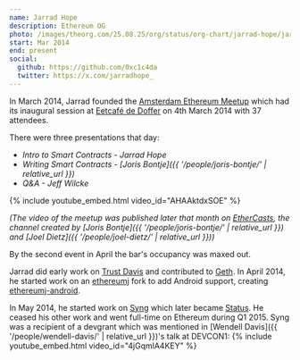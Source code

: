 ```yaml
---
name: Jarrad Hope
description: Ethereum OG
photo: /images/theorg.com/25.08.25/org/status/org-chart/jarrad-hope/jarrad-hope-headshot.jpg
start: Mar 2014
end: present
social:
  github: https://github.com/0xc1c4da
  twitter: https://x.com/jarradhope_
---
```

In March 2014, Jarrad founded the [Amsterdam Ethereum Meetup](https://www.meetup.com/Amsterdam-Ethereum-Meetup/) which had its inaugural session at [Eetcafé de Doffer](https://cafededoffer.nl) on 4th March 2014 with 37 attendees.

There were three presentations that day:

- *Intro to Smart Contracts - Jarrad Hope*
- *Writing Smart Contracts - [Joris Bontje]({{ '/people/joris-bontje/' | relative_url }})*
- *Q&A - Jeff Wilcke*

{% include youtube_embed.html video_id="AHAAktdxSOE" %}

*(The video of the meetup was published later that month on [EtherCasts](https://www.youtube.com/@EtherCasts), the channel created by [Joris Bontje]({{ '/people/joris-bontje/' | relative_url }}) and [Joel Dietz]({{ '/people/joel-dietz/' | relative_url }}))*

By the second event in April the bar's occupancy was maxed out.

Jarrad did early work on [Trust Davis](https://github.com/EtherCasts/trustdavis) and contributed to [Geth](https://github.com/ethereum/go-ethereum). In April 2014, he started work on an [ethereumj](https://github.com/ethereum/ethereumj) fork to add Android support, creating [ethereumj-android](https://github.com/status-im/ethereumj-personal/commit/1d3782c3be1e786da02b755dfd28a8c8b75b75f9).

In May 2014, he started work on [Syng](https://github.com/status-im/syng-client/commit/e0221e5ce2f106a2d4ed31d5f6c256c0824f6944) which later became [Status](https://status.app). He ceased his other work and went full-time on Ethereum during Q1 2015.  Syng was a recipient of a devgrant which was mentioned in [Wendell Davis]({{ '/people/wendell-davis/' | relative_url }})'s talk at DEVCON1:
{% include youtube_embed.html video_id="4jGqmlA4KEY" %}
